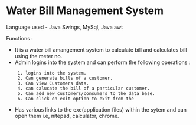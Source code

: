<h1> Water Bill Management System</h1>

Language used - Java Swings, MySql, Java awt

Functions :

<ul>
  <li>It is a water bill amangement system to calculate bill and calculates bill using the meter no.</li>
   <li>Admin logins into the system and can perform the following operations :
     
     1. logins into the system.
     2. Can generate bills of a customer.
     3. Can view Customers data.
     4. can calucate the bill of a particular customer.
     5. Can add new customers/consumers to the data base.
     6. Can click on exit option to exit from the 
   </li>
   
   <li>Has various links to the exe(application files) within the sytem and can open them i.e, nitepad, calculator, chrome.</li>
   
</ul>
